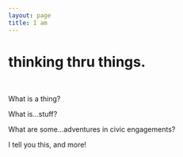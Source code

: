 ```yaml
---
layout: page
title: I am
---
```


# thinking thru things.
<br>

What is a thing?

What is...stuff?

What are some...adventures in civic engagements?

I tell you this, and more!
